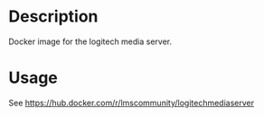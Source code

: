 # Description
Docker image for the logitech media server.

# Usage
See https://hub.docker.com/r/lmscommunity/logitechmediaserver

